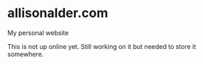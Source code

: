 # allisonalder.com
My personal website

This is not up online yet. Still working on it but needed to store it somewhere. 
